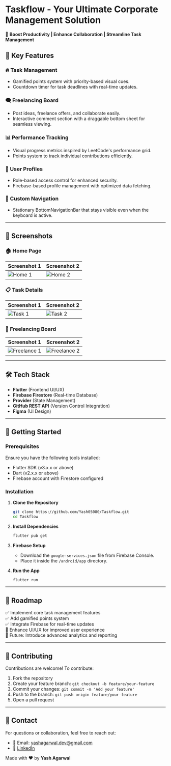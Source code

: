 # Taskflow - Your Ultimate Corporate Management Solution

🚀 **Boost Productivity | Enhance Collaboration | Streamline Task Management**



## 🌟 Key Features

### 🔥 Task Management

- Gamified points system with priority-based visual cues.
- Countdown timer for task deadlines with real-time updates.

### 🗨️ Freelancing Board

- Post ideas, freelance offers, and collaborate easily.
- Interactive comment section with a draggable bottom sheet for seamless viewing.

### 📊 Performance Tracking

- Visual progress metrics inspired by LeetCode's performance grid.
- Points system to track individual contributions efficiently.

### 👤 User Profiles

- Role-based access control for enhanced security.
- Firebase-based profile management with optimized data fetching.

### 🧩 Custom Navigation

- Stationary BottomNavigationBar that stays visible even when the keyboard is active.

---

## 📌 Screenshots

### 🏠 Home Page
| Screenshot 1 | Screenshot 2 |
|-------------|-------------|
| ![Home 1](https://github.com/user-attachments/assets/970c60e4-4b90-41e7-89e9-10f577286d3e) | ![Home 2](https://github.com/user-attachments/assets/57609abd-b91d-4cec-a390-5d0413c26b3d) |

### 📋 Task Details
| Screenshot 1 | Screenshot 2 |
|-------------|-------------|
| ![Task 1](https://github.com/user-attachments/assets/712017f1-390f-491b-9a35-7b39028de05e) | ![Task 2](https://github.com/user-attachments/assets/15e86aeb-c805-4a4e-bc17-e40909405123) |

### 💼 Freelancing Board
| Screenshot 1 | Screenshot 2 |
|-------------|-------------|
| ![Freelance 1](https://github.com/user-attachments/assets/f7dea1a2-6acc-4ca2-b0e8-ae502a7bb981) | ![Freelance 2](https://github.com/user-attachments/assets/457eb336-cd09-4930-bd25-4d300e8e560e) |

---

## 🛠️ Tech Stack

- **Flutter** (Frontend UI/UX)
- **Firebase Firestore** (Real-time Database)
- **Provider** (State Management)
- **GitHub REST API** (Version Control Integration)
- **Figma** (UI Design)

---

## 🚀 Getting Started

### Prerequisites

Ensure you have the following tools installed:

- Flutter SDK (v3.x.x or above)
- Dart (v2.x.x or above)
- Firebase account with Firestore configured

### Installation

1. **Clone the Repository**

   ```bash
   git clone https://github.com/Yash05080/Taskflow.git
   cd Taskflow
   ```

2. **Install Dependencies**

   ```bash
   flutter pub get
   ```

3. **Firebase Setup**

   - Download the `google-services.json` file from Firebase Console.
   - Place it inside the `/android/app` directory.

4. **Run the App**

   ```bash
   flutter run
   ```

---


## 🚧 Roadmap

✅ Implement core task management features\
✅ Add gamified points system\
✅ Integrate Firebase for real-time updates\
🔄 Enhance UI/UX for improved user experience\
🚀 Future: Introduce advanced analytics and reporting

---

## 🤝 Contributing

Contributions are welcome! To contribute:

1. Fork the repository
2. Create your feature branch: `git checkout -b feature/your-feature`
3. Commit your changes: `git commit -m 'Add your feature'`
4. Push to the branch: `git push origin feature/your-feature`
5. Open a pull request

---

## 💬 Contact

For questions or collaboration, feel free to reach out:

- 📧 Email: [yashagarwal.dev@gmail.com](mailto\:yashagarwal.dev@gmail.com)
- 💼 [LinkedIn](https://linkedin.com/in/yashagarwal)

Made with ❤️ by **Yash Agarwal**


